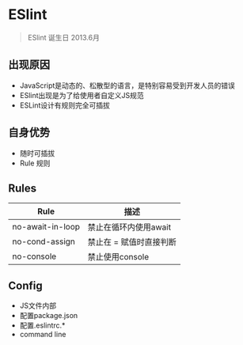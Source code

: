 # ESlint 


> ESlint 诞生日 2013.6月

## 出现原因
- JavaScript是动态的、松散型的语言，是特别容易受到开发人员的错误
- ESlint出现是为了给使用者自定义JS规范
- ESLint设计有规则完全可插拔

## 自身优势
- 随时可插拔
- Rule 规则

## Rules

| Rule             | 描述                    |
| ---------------- |------------------------|
| no-await-in-loop | 禁止在循环内使用await     |
| no-cond-assign   | 禁止在 = 赋值时直接判断    |
| no-console       | 禁止使用console          | 


## Config

- JS文件内部
- 配置package.json
- 配置.eslintrc.*
- command line

